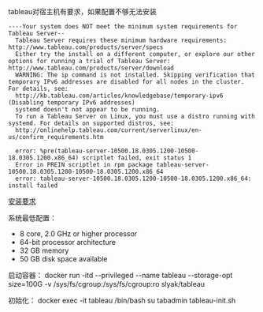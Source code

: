 tableau对宿主机有要求，如果配置不够无法安装

```
----Your system does NOT meet the minimum system requirements for Tableau Server--
  Tableau Server requires these minimum hardware requirements: http://www.tableau.com/products/server/specs
  Either try the install on a different computer, or explore our other options for running a trial of Tableau Server: http://www.tableau.com/products/server/download
  WARNING: The ip command is not installed. Skipping verification that temporary IPv6 addresses are disabled for all nodes in the cluster. For details, see:
  http://kb.tableau.com/articles/knowledgebase/temporary-ipv6 (Disabling temporary IPv6 addresses)
  systemd doesn't not appear to be running.
  To run a Tableau Server on Linux, you must use a distro running with systemd. For details on supported distros, see:
  http://onlinehelp.tableau.com/current/serverlinux/en-us/confirm_requirements.htm
  
  error: %pre(tableau-server-10500.18.0305.1200-10500-18.0305.1200.x86_64) scriptlet failed, exit status 1
  Error in PREIN scriptlet in rpm package tableau-server-10500.18.0305.1200-10500-18.0305.1200.x86_64
  error: tableau-server-10500.18.0305.1200-10500-18.0305.1200.x86_64: install failed
```
[安装要求](https://onlinehelp.tableau.com/current/server-linux/en-us/confirm_requirements.htm)

系统最低配置：
- 8 core, 2.0 GHz or higher processor
- 64-bit processor architecture
- 32 GB memory
- 50 GB disk space available

启动容器：
docker run -itd --privileged --name tableau --storage-opt size=100G -v /sys/fs/cgroup:/sys/fs/cgroup:ro slyak/tableau

初始化：
docker exec -it tableau /bin/bash
su tabadmin
tableau-init.sh